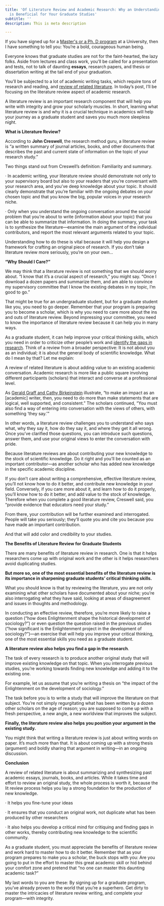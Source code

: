 ```yaml
---
title: 'Of Literature Review and Academic Research: Why an Understanding of Lit Review
  is Beneficial for Your Graduate Studies'
subtitle: ''
description: This is meta description

---
```


If you have signed up for a [Master's or a Ph. D program](https://www.scribbr.com/graduate-school/masters-vs-phd/) at a University, then I have something to tell you: You’re a bold, courageous human being.

Everyone knows that graduate studies are not for the faint-hearted, the lazy folks. Aside from lectures and class work, you’ll be called for a presentation and tests, not to talk of daunting **essays**, research papers, and thesis or dissertation writing at the tail end of your graduation.

You’ll be subjected to a lot of academic writing tasks, which require tons of research and reading, and [review of related literature](https://www.suhaibtext.com/blog/a-systematized-literature-review-writing-for-postgraduate-sociology-students-how-to-find-a-gap-and-position-your-argument-in-the-literature/). In today’s post, I’ll be focusing on the literature review aspect of academic research.

A literature review is an important research component that will help you write with integrity and grow your scholarly muscles. In short, learning what literature review is and why it is a crucial technique in academics will help your journey as a graduate student and saves you much more sleepless night.

**What is Literature Review?**

According to **John Creswell**, the research method guru, a literature review is “a written summary of journal articles, books, and other documents that describes the past and current state of information on the topic of your research study.”

Two things stand out from Creswell’s definition: Familiarity and summary.

· In academic writing, your literature review should demonstrate not only to your supervisory board but also to your readers that you’re conversant with your research area, and you’ve deep knowledge about your topic. It should clearly demonstrate that you’re familiar with the ongoing debates on your chosen topic and that you know the big, popular voices in your research niche.

· Only when you understand the ongoing conversation around the social problem that you’re about to write (information about your topic) that you can be able to summarize that information. In doing the summary, your task is to synthesize the literature—examine the main argument of the individual contributors, and report the most relevant arguments related to your topic.

Understanding how to do these is vital because it will help you design a framework for crafting an original piece of research. If you don’t take literature review more seriously, you’re on your own…

**“Why Should I Care?”**

We may think that a literature review is not something that we should worry about. “I know that it’s a crucial aspect of research,” you might say. “Once I download a dozen papers and summarize them, and am able to convince my supervisory committee that I know the existing debates in my topic, I’m good to go.”

That might be true for an undergraduate student, but for a graduate student like you, you need to go deeper. Remember that your program is preparing you to become a scholar, which is why you need to care more about the ins and outs of literature review. Beyond impressing your committee, you need to know the importance of literature review because it can help you in many ways.

As a graduate student, it can help improve your critical thinking skills, which you need in order to criticize other people’s work and [identify the gaps in research](https://www.youtube.com/watch?v=p2Tti_R_ADs). Think of a review from a broader perspective: It is not about you as an individual; it is about the general body of scientific knowledge. What do I mean by that? Let me explain:

A review of related literature is about adding value to an existing academic conversation. Academic research is more like a public square involving different participants (scholars) that interact and converse at a professional level.

As [Gerald Graff and Cathy Birkeinstein](https://thecriticalreader.com/the-critical-reader-conversation-with-gerald-graff-and-cathy-birkenstein/) illustrate, “to make an impact as an \[academic\] writer, then, you need to do more than make statements that are logical, well supported, and consistent.” The scholars continued, “You must also find a way of entering into conversation with the views of others, with something ‘they say.’”

In other words, a literature review challenges you to understand who says what, why they say it, how do they say it, and where they get it all wrong. Once you’ve clarified those questions, you can introduce such questions, answer them, and use your original views to enter the conversation with pride.

Because literature reviews are about contributing your new knowledge to the stock of scientific knowledge. Do it right and you’ll be counted as an important contributor—as another scholar who has added new knowledge in the specific academic discipline.

If you don’t care about writing a comprehensive, effective literature review, you’ll not know how to do it better, and contribute new knowledge in your field. Conversely, if you care more about it, and learn how to do it properly, you’ll know how to do it better, and add value to the stock of knowledge. Therefore when you complete a good literature review, Creswell said, you “provide evidence that educators need your study.”

From there, your contribution will be further examined and interrogated. People will take you seriously; they’ll quote you and cite you because you have made an important contribution.

And that will add color and credibility to your studies.

**The Benefits of Literature Review for Graduate Students**

There are many benefits of literature review in research. One is that it helps researchers come up with original work and the other is it helps researchers avoid duplicating studies.

**But more so, one of the most essential benefits of the literature review is its importance in sharpening graduate students’ critical thinking skills.**

What you should know is that by reviewing the literature, you are not only examining what other scholars have documented about your niche; you’re also interrogating what they have said, looking at areas of disagreement and issues in thoughts and methodology.

In conducting an effective review, therefore, you’re more likely to raise a question (“how does Enlightenment shape the historical development of sociology?”) or even question the question raised in the previous studies (“how significant is the Enlightenment project in the development of sociology?”)—an exercise that will help you improve your critical thinking, one of the most essential skills you need as a graduate student.

**A literature review also helps you find a gap in the research**.

The task of every research is to produce another original study that will improve existing knowledge on that topic. When you interrogate previous studies, you’re working towards finding new knowledge and adding it to the existing one.

For example, let us assume that you’re writing a thesis on “the impact of the Enlightenment on the development of sociology.”

The task before you is to write a study that will improve the literature on that subject. You’re not simply regurgitating what has been written by a dozen other scholars on the age of reason; you are supposed to come up with a fresh perspective, a new angle, a new worldview that improves the subject.

**Finally, the literature review also helps you position your argument in the existing study.**

You might think that writing a literature review is just about writing words on paper. It’s much more than that. It is about coming up with a strong thesis (argument) and boldly sharing that argument in writing—in an ongoing discussion.

**Conclusion**

A review of related literature is about summarizing and synthesizing past academic essays, journals, books, and articles. While it takes time and effort to review an original study, the whole process is worth it, because the lit review process helps you lay a strong foundation for the production of new knowledge.

· It helps you fine-tune your ideas

· It ensures that you conduct an original work, not duplicate what has been produced by other researchers

· It also helps you develop a critical mind for critiquing and finding gaps in other works, thereby contributing new knowledge to the scientific community.

As a graduate student, you must appreciate the benefits of literature review and work hard to master how to do it better. Remember that as your program prepares to make you a scholar, the buck stops with you: Are you going to put in the effort to master this great academic skill or hid behind your comfort zone and pretend that “no one can master this daunting academic task?”

My last words to you are these: By signing up for a graduate program, you’ve already proven to the world that you’re a superhero. Get dirty to master the intricacies of literature review writing, and complete your program—with integrity.